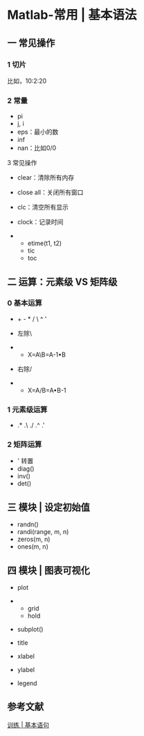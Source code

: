 # Matlab-常用 | 基本语法

## 一 常见操作

### 1 切片

比如，10:2:20



### 2 常量

- pi
- j, i
- eps：最小的数
- inf
- nan：比如0/0



3 常见操作

- clear：清除所有内存
- close all：关闭所有窗口
- clc：清空所有显示
- clock：记录时间

- - etime(t1, t2)
  - tic
  - toc





## 二 运算：元素级 VS 矩阵级

### 0 基本运算

- \+ - * / \ ^ '
- 左除\

- - X=A\B=A-1•B

- 右除/

- - X=A/B=A•B-1

### 1 元素级运算

- .* .\ ./ .^ .'

### 2 矩阵运算

- ' 转置
- diag()
- inv()
- det()





## 三 模块 | 设定初始值

- randn()
- randi(range, m, n)
- zeros(m, n)
- ones(m, n)





## 四 模块 | 图表可视化

- plot

- - grid
  - hold

- subplot()
- title
- xlabel
- ylabel
- legend



## 参考文献

[训练 | 基本语句](https://blog.csdn.net/gsls200808/article/details/45267969)